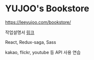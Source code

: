 # YUJOO's Bookstore

https://leeyujoo.com/bookstore/

작업설명서 [링크](https://leeyujoo.com/assets/pdf/yujoo_bookstore_information.pdf)

React, Redux-saga, Sass

kakao, flickr, youtube 등 API 사용 연습
